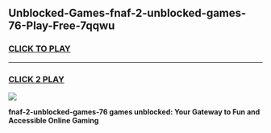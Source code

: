 
## Unblocked-Games-fnaf-2-unblocked-games-76-Play-Free-7qqwu
<h3>
<a href="https://premium76.site?title=fnaf-2-unblocked-games-76&ref=18A">CLICK TO PLAY</a></h3>
<hr>

<h3>
<a href="https://premium76.site?title=fnaf-2-unblocked-games-76&ref=18A">CLICK 2 PLAY</a>
  
</h3>

<a href="https://premium76.site?title=fnaf-2-unblocked-games-76&ref=18A"><img src="https://clearcache.store/games.png"></a>


**fnaf-2-unblocked-games-76 games unblocked: Your Gateway to Fun and Accessible Online Gaming**
